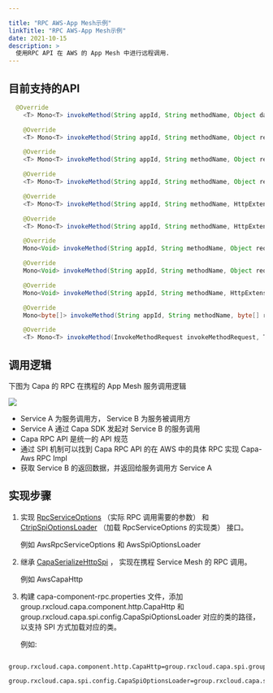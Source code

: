 ```yaml
---

title: "RPC AWS-App Mesh示例"
linkTitle: "RPC AWS-App Mesh示例"
date: 2021-10-15
description: >
  使用RPC API 在 AWS 的 App Mesh 中进行远程调用.
---
```

## 目前支持的API

```java
  @Override
    <T> Mono<T> invokeMethod(String appId, String methodName, Object data, HttpExtension httpExtension, Map<String, String> metadata, TypeRef<T> type);

    @Override
    <T> Mono<T> invokeMethod(String appId, String methodName, Object request, HttpExtension httpExtension, Map<String, String> metadata, Class<T> clazz);

    @Override
    <T> Mono<T> invokeMethod(String appId, String methodName, Object request, HttpExtension httpExtension, TypeRef<T> type);

    @Override
    <T> Mono<T> invokeMethod(String appId, String methodName, Object request, HttpExtension httpExtension, Class<T> clazz);

    @Override
    <T> Mono<T> invokeMethod(String appId, String methodName, HttpExtension httpExtension, Map<String, String> metadata, TypeRef<T> type);

    @Override
    <T> Mono<T> invokeMethod(String appId, String methodName, HttpExtension httpExtension, Map<String, String> metadata, Class<T> clazz);

    @Override
    Mono<Void> invokeMethod(String appId, String methodName, Object request, HttpExtension httpExtension, Map<String, String> metadata);

    @Override
    Mono<Void> invokeMethod(String appId, String methodName, Object request, HttpExtension httpExtension);

    @Override
    Mono<Void> invokeMethod(String appId, String methodName, HttpExtension httpExtension, Map<String, String> metadata);

    @Override
    Mono<byte[]> invokeMethod(String appId, String methodName, byte[] request, HttpExtension httpExtension, Map<String, String> metadata);

    @Override
    <T> Mono<T> invokeMethod(InvokeMethodRequest invokeMethodRequest, TypeRef<T> type);
```

## 调用逻辑
下图为 Capa 的 RPC 在携程的 App Mesh 服务调用逻辑

![](https://raw.githubusercontent.com/capa-cloud/capa.io/master/content/images/zh/docs/Example/RPC/rpc_invoke_in_aws.png)

* Service A 为服务调用方， Service B 为服务被调用方
* Service A 通过 Capa SDK 发起对 Service B 的服务调用
* Capa RPC API 是统一的 API 规范
* 通过 SPI 机制可以找到 Capa RPC API 的在 AWS 中的具体 RPC 实现 Capa-Aws RPC Impl
* 获取 Service B 的返回数据，并返回给服务调用方 Service A


## 实现步骤
1. 实现 [RpcServiceOptions](https://github.com/reactivegroup/capa/blob/master/sdk-spi/src/main/java/group/rxcloud/capa/spi/config/RpcServiceOptions.java) （实际 RPC 调用需要的参数） 和 [CtripSpiOptionsLoader](https://github.com/reactivegroup/capa/blob/master/sdk-spi/src/main/java/group/rxcloud/capa/spi/config/CapaSpiOptionsLoader.java) （加载 RpcServiceOptions 的实现类） 接口。

   例如 AwsRpcServiceOptions 和 AwsSpiOptionsLoader

2. 继承 [CapaSerializeHttpSpi](https://github.com/reactivegroup/capa/blob/master/sdk-spi/src/main/java/group/rxcloud/capa/spi/http/CapaSerializeHttpSpi.java) ， 实现在携程 Service Mesh 的 RPC 调用。

   例如 AwsCapaHttp

3. 构建 capa-component-rpc.properties 文件，添加 group.rxcloud.capa.component.http.CapaHttp 和 group.rxcloud.capa.spi.config.CapaSpiOptionsLoader 对应的类的路径，以支持 SPI 方式加载对应的类。

   例如:
```
 group.rxcloud.capa.component.http.CapaHttp=group.rxcloud.capa.spi.group.rxcloud.http.AwsCapaHttp
 group.rxcloud.capa.spi.config.CapaSpiOptionsLoader=group.rxcloud.capa.spi.group.rxcloud.config.AwsSpiOptionsLoader   
```